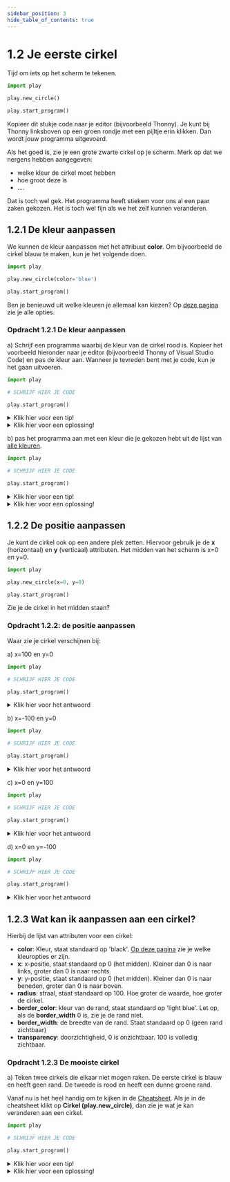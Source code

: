 ```yaml
---
sidebar_position: 3
hide_table_of_contents: true
---
```


# 1.2 Je eerste cirkel

Tijd om iets op het scherm te tekenen.

```python
import play

play.new_circle()

play.start_program()
```

Kopieer dit stukje code naar je editor (bijvoorbeeld Thonny). Je kunt bij Thonny linksboven op een groen rondje met een pijltje erin klikken. Dan wordt jouw programma uitgevoerd.

Als het goed is, zie je een grote zwarte cirkel op je scherm.
Merk op dat we nergens hebben aangegeven:
- welke kleur de cirkel moet hebben
- hoe groot deze is
- ....

Dat is toch wel gek. Het programma heeft stiekem voor ons al een paar zaken gekozen.
Het is toch wel fijn als we het zelf kunnen veranderen.

## 1.2.1 De kleur aanpassen
We kunnen de kleur aanpassen met het attribuut **color**.
Om bijvoorbeeld de cirkel blauw te maken, kun je het volgende doen.

```python
import play

play.new_circle(color='blue')

play.start_program()
```

Ben je benieuwd uit welke kleuren je allemaal kan kiezen? Op [deze pagina](https://www.pygame.org/docs/ref/color_list.html) zie je alle opties.

### Opdracht 1.2.1 De kleur aanpassen
a) Schrijf een programma waarbij de kleur van de cirkel rood is. Kopieer het voorbeeld hieronder naar je editor (bijvoorbeeld Thonny of Visual Studio Code) en pas de kleur aan. Wanneer je tevreden bent met je code, kun je het gaan uitvoeren. 

```python 
import play

# SCHRIJF HIER JE CODE

play.start_program()
```

<details>
    <summary>Klik hier voor een tip!</summary>

Het attribuut **color** gebruik je voor de kleur.
</details>

<details>
    <summary>Klik hier voor een oplossing!</summary>

```python
import play

play.new_circle(color='red')

play.start_program()
```
</details>


b) pas het programma aan met een kleur die je gekozen hebt uit de lijst van [alle kleuren](https://www.pygame.org/docs/ref/color_list.html).

```python 
import play

# SCHRIJF HIER JE CODE

play.start_program()
```

<details>
    <summary>Klik hier voor een tip!</summary>

De lijst van opties vind je op [deze pagina](https://www.pygame.org/docs/ref/color_list.html).
</details>

<details>
    <summary>Klik hier voor een oplossing!</summary>

```python
import play

play.new_circle(color='aquamarine4')

play.start_program()
```
</details>

## 1.2.2 De positie aanpassen
Je kunt de cirkel ook op een andere plek zetten. Hiervoor gebruik je de **x** (horizontaal) en **y** (verticaal) attributen.
Het midden van het scherm is x=0 en y=0.

```python
import play

play.new_circle(x=0, y=0)

play.start_program()
```

Zie je de cirkel in het midden staan?

### Opdracht 1.2.2: de positie aanpassen

Waar zie je cirkel verschijnen bij:

a) x=100 en y=0 

```python 
import play

# SCHRIJF HIER JE CODE

play.start_program()
```

<details>
    <summary>Klik hier voor het antwoord</summary>

```python
import play

play.new_circle(x=100, y=0)

play.start_program()
```
De bal zou een klein stukje rechts van het midden moeten staan.

</details>

b) x=-100 en y=0

```python 
import play

# SCHRIJF HIER JE CODE

play.start_program()
```

<details>
    <summary>Klik hier voor het antwoord</summary>

```python
import play

play.new_circle(x=-100, y=0)

play.start_program()
```
De bal zou een klein stukje links van het midden moeten staan.

</details>

c) x=0 en y=100

```python 
import play

# SCHRIJF HIER JE CODE

play.start_program()
```

<details>
    <summary>Klik hier voor het antwoord</summary>

```python
import play

play.new_circle(x=0, y=100)

play.start_program()
```
De bal zou een klein stukje boven het midden moeten staan.

</details>


d) x=0 en y=-100

```python 
import play

# SCHRIJF HIER JE CODE

play.start_program()
```

<details>
    <summary>Klik hier voor het antwoord</summary>

```python
import play

play.new_circle(x=0, y=-100)

play.start_program()
```
De bal zou een klein stukje onder het midden moeten staan.

</details>



## 1.2.3 Wat kan ik aanpassen aan een cirkel?
Hierbij de lijst van attributen voor een cirkel:
- **color**: Kleur, staat standaard op 'black'. [Op deze pagina](https://www.pygame.org/docs/ref/color_list.html) zie je welke kleuropties er zijn.
- **x**: x-positie, staat standaard op 0 (het midden). Kleiner dan 0 is naar links, groter dan 0 is naar rechts.
- **y**: y-positie, staat standaard op 0 (het midden). Kleiner dan 0 is naar beneden, groter dan 0 is naar boven.
- **radius**: straal, staat standaard op 100. Hoe groter de waarde, hoe groter de cirkel.
- **border_color**: kleur van de rand, staat standaard op  'light blue'. Let op, als de **border_width** 0 is, zie je de rand niet.
- **border_width**: de breedte van de rand. Staat standaard op 0 (geen rand zichtbaar)
- **transparency**: doorzichtigheid, 0 is onzichtbaar. 100 is volledig zichtbaar.

### Opdracht 1.2.3 De mooiste cirkel

a) Teken twee cirkels die elkaar niet mogen raken. De eerste cirkel is blauw en heeft geen rand. De tweede is rood en heeft een dunne groene rand. 

Vanaf nu is het heel handig om te kijken in de [Cheatsheet](../cheatsheet.md). Als je in de cheatsheet klikt op **Cirkel (play.new_circle)**, dan zie je wat je kan veranderen aan een cirkel.

```python
import play 

# SCHRIJF HIER JE CODE

play.start_program()
```

<details>
    <summary>Klik hier voor een tip!</summary>

Twee cirkels betekent ook twee keer **play.new_circle**. 
Kijk verder goed naar welke attributen je nodig hebt.
</details>

<details>
    <summary>Klik hier voor een oplossing!</summary>

```python
import play


play.new_circle(x=-200, color='blue')
play.new_circle(x=200, color='red', border_width=10, border_color='green')

play.start_program()

```
</details>
